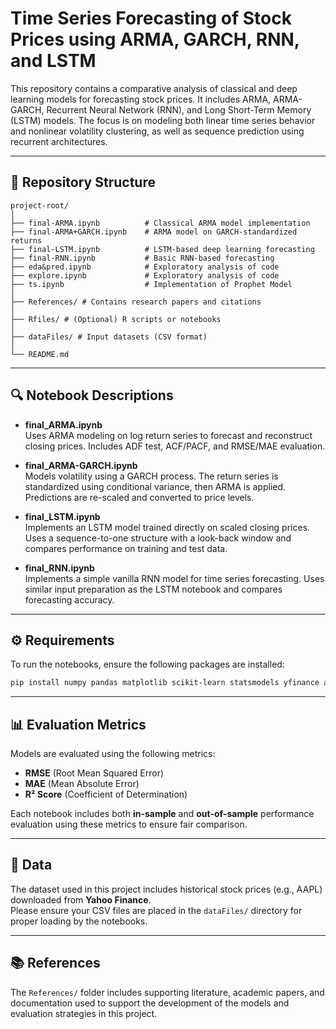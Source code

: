 # Time Series Forecasting of Stock Prices using ARMA, GARCH, RNN, and LSTM

This repository contains a comparative analysis of classical and deep learning models for forecasting stock prices. It includes ARMA, ARMA-GARCH, Recurrent Neural Network (RNN), and Long Short-Term Memory (LSTM) models. The focus is on modeling both linear time series behavior and nonlinear volatility clustering, as well as sequence prediction using recurrent architectures.

---

## 📁 Repository Structure

```
project-root/
│
├── final-ARMA.ipynb          # Classical ARMA model implementation
├── final-ARMA+GARCH.ipynb    # ARMA model on GARCH-standardized returns
├── final-LSTM.ipynb          # LSTM-based deep learning forecasting
├── final-RNN.ipynb           # Basic RNN-based forecasting
├── eda&pred.ipynb            # Exploratory analysis of code
├── explore.ipynb             # Exploratory analysis of code
├── ts.ipynb                  # Implementation of Prophet Model
│
├── References/ # Contains research papers and citations
│
├── Rfiles/ # (Optional) R scripts or notebooks
│
├── dataFiles/ # Input datasets (CSV format)
│
└── README.md
```

---

## 🔍 Notebook Descriptions

- **final_ARMA.ipynb**  
  Uses ARMA modeling on log return series to forecast and reconstruct closing prices. Includes ADF test, ACF/PACF, and RMSE/MAE evaluation.

- **final_ARMA-GARCH.ipynb**  
  Models volatility using a GARCH process. The return series is standardized using conditional variance, then ARMA is applied. Predictions are re-scaled and converted to price levels.

- **final_LSTM.ipynb**  
  Implements an LSTM model trained directly on scaled closing prices. Uses a sequence-to-one structure with a look-back window and compares performance on training and test data.

- **final_RNN.ipynb**  
  Implements a simple vanilla RNN model for time series forecasting. Uses similar input preparation as the LSTM notebook and compares forecasting accuracy.

---

## ⚙️ Requirements

To run the notebooks, ensure the following packages are installed:

```bash
pip install numpy pandas matplotlib scikit-learn statsmodels yfinance arch tensorflow
```

---

## 📊 Evaluation Metrics

Models are evaluated using the following metrics:

- **RMSE** (Root Mean Squared Error)
- **MAE** (Mean Absolute Error)
- **R² Score** (Coefficient of Determination)

Each notebook includes both **in-sample** and **out-of-sample** performance evaluation using these metrics to ensure fair comparison.

---

## 📂 Data

The dataset used in this project includes historical stock prices (e.g., AAPL) downloaded from **Yahoo Finance**.  
Please ensure your CSV files are placed in the `dataFiles/` directory for proper loading by the notebooks.

---

## 📚 References

The `References/` folder includes supporting literature, academic papers, and documentation used to support the development of the models and evaluation strategies in this project.
